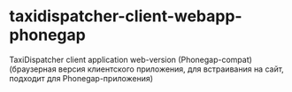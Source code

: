 # taxidispatcher-client-webapp-phonegap
TaxiDispatcher client application web-version (Phonegap-compat) (браузерная версия клиентского приложения, для встраивания на сайт, подходит для Phonegap-приложения)

